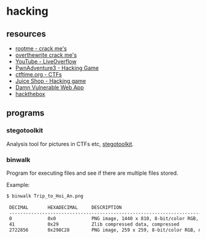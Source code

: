 # hacking

## resources

 - [rootme - crack me's](rootme.org)
 - [overthewrite crack me's](overthewire.org/wargames)
 - [YouTube - LiveOverflow](https://www.youtube.com/channel/UClcE-kVhqyiHCcjYwcpfj9w)
 - [PwnAdventure3 - Hacking Game](https://www.pwnadventure.com/)
 - [ctftime.org - CTFs](ctftime.org)
 - [Juice Shop - Hacking game](https://www2.owasp.org/www-project-juice-shop/)
 - [Damn Vulnerable Web App](http://www.dvwa.co.uk/)
 - [hackthebox](https://www.hackthebox.eu/companies)
 
 ## programs
 
 ### stegotoolkit
 
Analysis tool for pictures in CTFs etc, [stegotoolkit](https://github.com/DominicBreuker/stego-toolkit).
 
 ### binwalk
 
 Program for executing files and see if there are multiple files stored.
 
 Example:
 
```bash
$ binwalk Trip_to_Hoi_An.png 
 
 DECIMAL       HEXADECIMAL     DESCRIPTION
 --------------------------------------------------------------------------------
 0             0x0             PNG image, 1440 x 810, 8-bit/color RGB, non-interlaced
 41            0x29            Zlib compressed data, compressed
 2722856       0x298C28        PNG image, 259 x 259, 8-bit/color RGB, non-interlaced
```